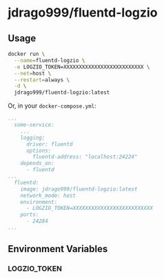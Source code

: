 
# jdrago999/fluentd-logzio

## Usage

```bash
docker run \
  --name=fluentd-logzio \
  -e LOGZIO_TOKEN=XXXXXXXXXXXXXXXXXXXXXXXXXX \
  --net=host \
  --restart=always \
  -d \
  jdrago999/fluentd-logzio:latest
```

Or, in your `docker-compose.yml`:

```yaml
...
  some-service:
    ...
    logging:
      driver: fluentd
      options:
        fluentd-address: "localhost:24224"
    depends_on:
      - fluentd
...
  fluentd:
    image: jdrago999/fluentd-logzio:latest
    network_mode: host
    environment:
      - LOGZIO_TOKEN=XXXXXXXXXXXXXXXXXXXXXXXXXX
    ports:
      - 24284
...
```

## Environment Variables

### LOGZIO_TOKEN
